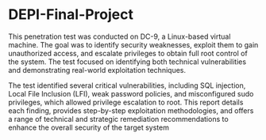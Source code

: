 # DEPI-Final-Project

This penetration test was conducted on DC-9, a Linux-based virtual machine. The
goal was to identify security weaknesses, exploit them to gain unauthorized
access, and escalate privileges to obtain full root control of the system. The test
focused on identifying both technical vulnerabilities and demonstrating real-world
exploitation techniques.

The test identified several critical vulnerabilities, including SQL injection, Local
File Inclusion (LFI), weak password policies, and misconfigured sudo
privileges, which allowed privilege escalation to root. This report details each
finding, provides step-by-step exploitation methodologies, and offers a range of
technical and strategic remediation recommendations to enhance the overall
security of the target system

